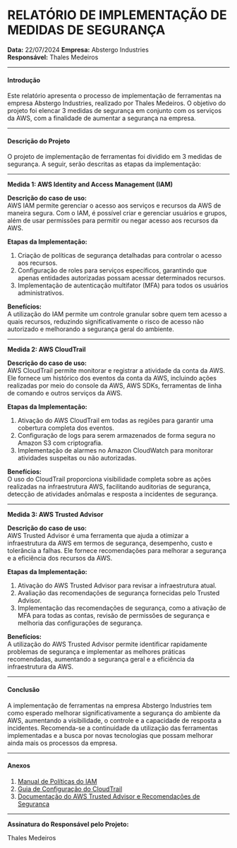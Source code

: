 # RELATÓRIO DE IMPLEMENTAÇÃO DE MEDIDAS DE SEGURANÇA

**Data:** 22/07/2024 
**Empresa:** Abstergo Industries  
**Responsável:** Thales Medeiros

---

#### Introdução

Este relatório apresenta o processo de implementação de ferramentas na empresa Abstergo Industries, realizado por Thales Medeiros. O objetivo do projeto foi elencar 3 medidas de segurança em conjunto com os serviços da AWS, com a finalidade de aumentar a segurança na empresa.

---

#### Descrição do Projeto

O projeto de implementação de ferramentas foi dividido em 3 medidas de segurança. A seguir, serão descritas as etapas da implementação:

---

**Medida 1: AWS Identity and Access Management (IAM)**

**Descrição do caso de uso:**  
AWS IAM permite gerenciar o acesso aos serviços e recursos da AWS de maneira segura. Com o IAM, é possível criar e gerenciar usuários e grupos, além de usar permissões para permitir ou negar acesso aos recursos da AWS.

**Etapas da Implementação:**
1. Criação de políticas de segurança detalhadas para controlar o acesso aos recursos.
2. Configuração de roles para serviços específicos, garantindo que apenas entidades autorizadas possam acessar determinados recursos.
3. Implementação de autenticação multifator (MFA) para todos os usuários administrativos.

**Benefícios:**  
A utilização do IAM permite um controle granular sobre quem tem acesso a quais recursos, reduzindo significativamente o risco de acesso não autorizado e melhorando a segurança geral do ambiente.

---

**Medida 2: AWS CloudTrail**

**Descrição do caso de uso:**  
AWS CloudTrail permite monitorar e registrar a atividade da conta da AWS. Ele fornece um histórico dos eventos da conta da AWS, incluindo ações realizadas por meio do console da AWS, AWS SDKs, ferramentas de linha de comando e outros serviços da AWS.

**Etapas da Implementação:**
1. Ativação do AWS CloudTrail em todas as regiões para garantir uma cobertura completa dos eventos.
2. Configuração de logs para serem armazenados de forma segura no Amazon S3 com criptografia.
3. Implementação de alarmes no Amazon CloudWatch para monitorar atividades suspeitas ou não autorizadas.

**Benefícios:**  
O uso do CloudTrail proporciona visibilidade completa sobre as ações realizadas na infraestrutura AWS, facilitando auditorias de segurança, detecção de atividades anômalas e resposta a incidentes de segurança.

---

**Medida 3: AWS Trusted Advisor**

**Descrição do caso de uso:**  
AWS Trusted Advisor é uma ferramenta que ajuda a otimizar a infraestrutura da AWS em termos de segurança, desempenho, custo e tolerância a falhas. Ele fornece recomendações para melhorar a segurança e a eficiência dos recursos da AWS.

**Etapas da Implementação:**
1. Ativação do AWS Trusted Advisor para revisar a infraestrutura atual.
2. Avaliação das recomendações de segurança fornecidas pelo Trusted Advisor.
3. Implementação das recomendações de segurança, como a ativação de MFA para todas as contas, revisão de permissões de segurança e melhoria das configurações de segurança.

**Benefícios:**  
A utilização do AWS Trusted Advisor permite identificar rapidamente problemas de segurança e implementar as melhores práticas recomendadas, aumentando a segurança geral e a eficiência da infraestrutura da AWS.

---

#### Conclusão

A implementação de ferramentas na empresa Abstergo Industries tem como esperado melhorar significativamente a segurança do ambiente da AWS, aumentando a visibilidade, o controle e a capacidade de resposta a incidentes. Recomenda-se a continuidade da utilização das ferramentas implementadas e a busca por novas tecnologias que possam melhorar ainda mais os processos da empresa.

---

#### Anexos

1. [Manual de Políticas do IAM](https://docs.aws.amazon.com/pt_br/IAM/latest/UserGuide/)
2. [Guia de Configuração do CloudTrail](https://docs.aws.amazon.com/pt_br/awscloudtrail/latest/userguide/)
3. [Documentação do AWS Trusted Advisor e Recomendações de Segurança](https://docs.aws.amazon.com/pt_br/awssupport/latest/user/trusted-advisor.html)

---

**Assinatura do Responsável pelo Projeto:**

Thales Medeiros
